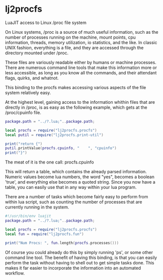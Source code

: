 # lj2procfs
LuaJIT access to Linux /proc file system

On Linux systems, /proc is a source of much useful information, such as the number of processes
running on the machine, mount points, cpu information, threads, memory utilization, io statistics,
and the like.  In classic UNIX fashion, everything is a file, and they are accessed through the 
directory mounted under /proc.

These files are variously readable either by humans or machine processes.  There are numerous 
command line tools that make this information more or less accessible, as long as you know all the
commands, and their attendant flags, quirks, and whatnot.

This binding to the procfs makes accessing various aspects of the file system relatively easy.

At the highest level, gaining access to the information whithin files that are directly in /proc, is
as easy as the following example, which gets at the /proc/cpuinfo file.

```lua
package.path = "../?.lua;"..package.path;

local procfs = require("lj2procfs.procfs")
local putil = require("lj2procfs.print-util")

print("return {")
putil.printValue(procfs.cpuinfo, "    ", "cpuinfo")
print("}")
```

The meat of it is the one call: procfs.cpuinfo

This will return a table, which contains the already parsed information.  Numeric values become lua numbers, the word "yes", becomes a boolean 'true', and everything else becomes a quoted string.  Since you now have a table,
you can easily use that in any way within your lua program.

There are a number of tasks which become fairly easy to perform from within lua script, such as 
counting the number of processes that are currently running in the system.

```lua
#!/usr/bin/env luajit
package.path = "../?.lua;"..package.path;

local procfs = require("lj2procfs.procfs")
local fun = require("lj2procfs.fun")

print("Num Procs: ", fun.length(procfs.processes()))
```

Of course you could already do this by simply running 'ps', or some other command line tool.  The benefit
of having this binding, is that you can easily perform the task without having to shell out to get
simple tasks done.  This makes it far easier to incorporate the information into an automated workflow.
